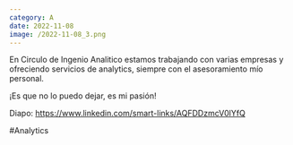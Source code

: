 ```yaml
--- 
category: A 
date: 2022-11-08 
image: /2022-11-08_3.png 
--- 
```


En Circulo de Ingenio Analitico estamos trabajando con varias empresas y ofreciendo servicios de analytics, siempre con el asesoramiento mío personal. 

¡Es que no lo puedo dejar, es mi pasión!

Diapo: https://www.linkedin.com/smart-links/AQFDDzmcV0lYfQ

#Analytics